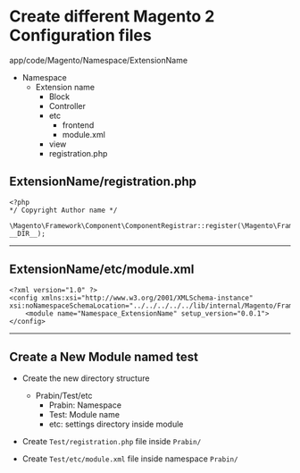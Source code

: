 Create different Magento 2 Configuration files
==============================================

app/code/Magento/Namespace/ExtensionName

- Namespace 
	- Extension name
		- Block
		- Controller
		- etc
		    - frontend
		    - module.xml
		- view
		- registration.php


## ExtensionName/registration.php

	<?php
	*/ Copyright Author name */

	\Magento\Framework\Component\ComponentRegistrar::register(\Magento\Framework\Component\ComponentRegistrar::MODULE,'Namespace_ExtensionName', __DIR__);

---

## ExtensionName/etc/module.xml

	<?xml version="1.0" ?>
	<config xmlns:xsi="http://www.w3.org/2001/XMLSchema-instance" xsi:noNamespaceSchemaLocation="../../../../../lib/internal/Magento/Framework/Module/etc/module.xsd">
	    <module name="Namespace_ExtensionName" setup_version="0.0.1">
	</config>

---

## Create a New Module named test
- Create the new directory structure
    - Prabin/Test/etc
        - Prabin: Namespace
        - Test: Module name
        - etc: settings directory inside module
        
- Create `Test/registration.php` file inside `Prabin/`

	<?php

	\Magento\Framework\Component\ComponentRegistrar::register(\Magento\Framework\Component\ComponentRegistrar::MODULE,'Prabin_Test', __DIR__);

- Create `Test/etc/module.xml` file inside namespace `Prabin/`

	<?xml version="1.0" ?>
	<config xmlns:xsi="http://www.w3.org/2001/XMLSchema-instance" xsi:noNamespaceSchemaLocation="../../../../../lib/internal/Magento/Framework/Module/etc/module.xsd">
	    <module name="Prabin_Test" setup_version="1.4.1">
	</config>




